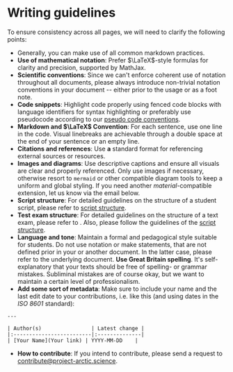 # Writing guidelines

To ensure consistency across all pages, we will need to clarify the following points:

- Generally, you can make use of all common markdown practices.
- **Use of mathematical notation**: Prefer $\LaTeX$-style formulas for clarity and precision, supported by MathJax.
- **Scientific conventions**: Since we can't enforce coherent use of notation throughout all documents, please always introduce non-trivial notation conventions in your document -- either prior to the usage or as a foot note.
- **Code snippets**: Highlight code properly using fenced code blocks with language identifiers for syntax highlighting or preferably use pseudocode according to our [pseudo code conventions](01-pseudocode-conventions.md).
- **Markdown and $\LaTeX$ Convention**: For each sentence, use one line in the code.
Visual linebreaks are achievable through a double space at the end of your sentence or an empty line.
- **Citations and references**: Use **a** standard format for referencing external sources or resources.
- **Images and diagrams**: Use descriptive captions and ensure all visuals are clear and properly referenced.
Only use images if necessary, otherwise resort to `mermaid` or other compatible diagram tools to keep a uniform and global styling.
If you need another _material_-compatible extension, let us know via the email below.
- **Script structure**: For detailed guidelines on the structure of a student script, please refer to [script structure](02-script-structure.md).
- **Test exam structure**: For detailed guidelines on the structure of a text exam, please refer to .
Also, please follow the guidelines of the [script structure](02-script-structure.md).
- **Language and tone**: Maintain a formal and pedagogical style suitable for students. Do not use notation or make statements, that are not defined prior in your or another document. In the latter case, please refer to the underlying document. **Use Great Britain spelling**. It's self-explanatory that your texts should be free of spelling- or grammar mistakes. Subliminal mistakes are of course okay, but we want to maintain a certain level of professionalism.
- **Add some sort of metadata**: Make sure to include your name and the last edit date to your contributions, i.e. like this (and using dates in the _ISO 8601_ standard):

```
---

| Author(s)                | Latest change |
|:-------------------------|:--------------|
| [Your Name](Your link) | YYYY-MM-DD    |
```

- **How to contribute**: If you intend to contribute, please send a request to [contribute@project-arctic.science](mailto:contribute@arctic-project.science).